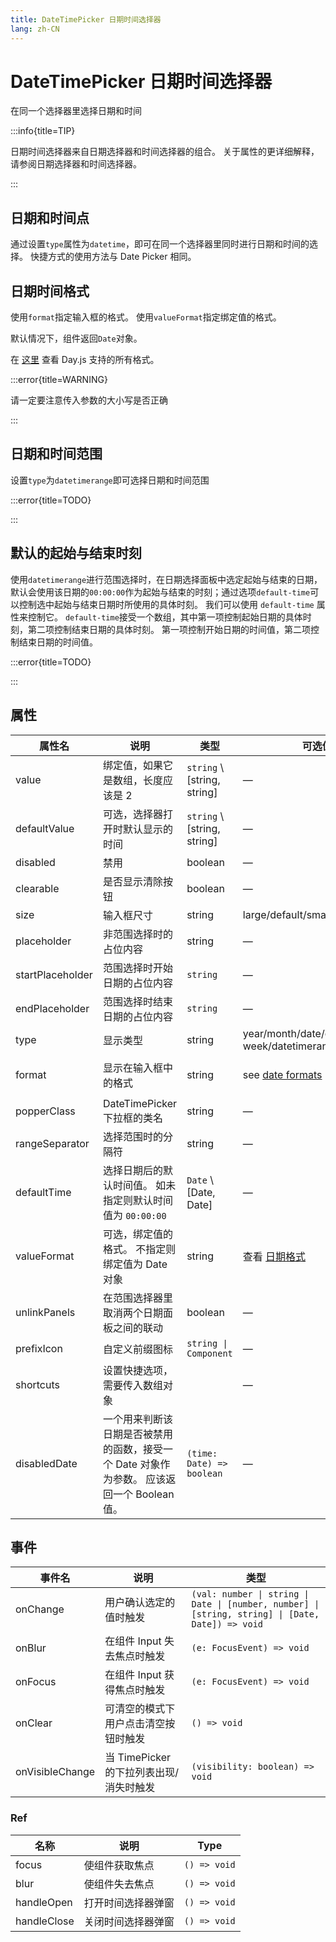 ```yaml
---
title: DateTimePicker 日期时间选择器
lang: zh-CN
---
```


# DateTimePicker 日期时间选择器

在同一个选择器里选择日期和时间

:::info{title=TIP}

日期时间选择器来自日期选择器和时间选择器的组合。 关于属性的更详细解释，请参阅日期选择器和时间选择器。

:::

## 日期和时间点

通过设置`type`属性为`datetime`，即可在同一个选择器里同时进行日期和时间的选择。 快捷方式的使用方法与 Date Picker 相同。

<code src="./date-and-time.tsx"></code>

## 日期时间格式

使用`format`指定输入框的格式。 使用`valueFormat`指定绑定值的格式。

默认情况下，组件返回`Date`对象。

在 [这里](https://day.js.org/docs/en/display/format#list-of-all-available-formats) 查看 Day.js 支持的所有格式。

:::error{title=WARNING}

请一定要注意传入参数的大小写是否正确

:::

<code src="./date-and-time-formats.tsx"></code>

## 日期和时间范围

设置`type`为`datetimerange`即可选择日期和时间范围

:::error{title=TODO}

:::

<!-- <code src="./date-and-time-range.tsx"></code> -->

## 默认的起始与结束时刻

使用`datetimerange`进行范围选择时，在日期选择面板中选定起始与结束的日期，默认会使用该日期的`00:00:00`作为起始与结束的时刻；通过选项`default-time`可以控制选中起始与结束日期时所使用的具体时刻。 我们可以使用 `default-time` 属性来控制它。 `default-time`接受一个数组，其中第一项控制起始日期的具体时刻，第二项控制结束日期的具体时刻。 第一项控制开始日期的时间值，第二项控制结束日期的时间值。

:::error{title=TODO}

:::

<!-- <code src="./default-time.tsx"></code> -->

## 属性

| 属性名           | 说明                                                                                       | 类型                                                   | 可选值                                                        | 默认值              |
| ---------------- | ------------------------------------------------------------------------------------------ | ------------------------------------------------------ | ------------------------------------------------------------- | ------------------- |
| value            | 绑定值，如果它是数组，长度应该是 2                                                         | `string` \ <Enum type="object">[string, string]</Enum> | —                                                             | —                   |
| defaultValue     | 可选，选择器打开时默认显示的时间                                                           | `string` \ <Enum type="object">[string, string]</Enum> | —                                                             | —                   |
| disabled         | 禁用                                                                                       | boolean                                                | —                                                             | false               |
| clearable        | 是否显示清除按钮                                                                           | boolean                                                | —                                                             | true                |
| size             | 输入框尺寸                                                                                 | string                                                 | large/default/small                                           | default             |
| placeholder      | 非范围选择时的占位内容                                                                     | string                                                 | —                                                             | —                   |
| startPlaceholder | 范围选择时开始日期的占位内容                                                               | `string`                                               | —                                                             | —                   |
| endPlaceholder   | 范围选择时结束日期的占位内容                                                               | `string`                                               | —                                                             | —                   |
| type             | 显示类型                                                                                   | string                                                 | year/month/date/datetime/ week/datetimerange/daterange        | date                |
| format           | 显示在输入框中的格式                                                                       | string                                                 | see [date formats](/en-US/component/date-picker#date-formats) | YYYY-MM-DD HH:mm:ss |
| popperClass      | DateTimePicker 下拉框的类名                                                                | string                                                 | —                                                             | —                   |
| rangeSeparator   | 选择范围时的分隔符                                                                         | string                                                 | —                                                             | '-'                 |
| defaultTime      | 选择日期后的默认时间值。 如未指定则默认时间值为 `00:00:00`                                 | `Date` \ <Enum type="object">[Date, Date]</Enum>       | —                                                             | —                   |
| valueFormat      | 可选，绑定值的格式。 不指定则绑定值为 Date 对象                                            | string                                                 | 查看 [日期格式](https://day.js.org/docs/en/display/format)    | —                   |
| unlinkPanels     | 在范围选择器里取消两个日期面板之间的联动                                                   | boolean                                                | —                                                             | false               |
| prefixIcon       | 自定义前缀图标                                                                             | `string \| Component`                                  | —                                                             | Clock               |
| shortcuts        | 设置快捷选项，需要传入数组对象                                                             |                                                        | —                                                             | —                   |
| disabledDate     | 一个用来判断该日期是否被禁用的函数，接受一个 Date 对象作为参数。 应该返回一个 Boolean 值。 | <Enum type='Function'>`(time: Date) => boolean`</Enum> | —                                                             | —                   |

## 事件

| 事件名          | 说明                                    | 类型                                                                                                                           |
| --------------- | --------------------------------------- | ------------------------------------------------------------------------------------------------------------------------------ |
| onChange        | 用户确认选定的值时触发                  | <Enum type="Function">`(val: number \| string \| Date \| [number, number] \| [string, string] \| [Date, Date]) => void`</Enum> |
| onBlur          | 在组件 Input 失去焦点时触发             | <Enum type="Function">`(e: FocusEvent) => void`</Enum>                                                                         |
| onFocus         | 在组件 Input 获得焦点时触发             | <Enum type="Function">`(e: FocusEvent) => void`</Enum>                                                                         |
| onClear         | 可清空的模式下用户点击清空按钮时触发    | <Enum type="Function">`() => void`</Enum>                                                                                      |
| onVisibleChange | 当 TimePicker 的下拉列表出现/消失时触发 | <Enum type="Function">`(visibility: boolean) => void`</Enum>                                                                   |

### Ref

| 名称        | 说明               | Type                                      |
| ----------- | ------------------ | ----------------------------------------- |
| focus       | 使组件获取焦点     | <Enum type="Function">`() => void`</Enum> |
| blur        | 使组件失去焦点     | <Enum type="Function">`() => void`</Enum> |
| handleOpen  | 打开时间选择器弹窗 | <Enum type="Function">`() => void`</Enum> |
| handleClose | 关闭时间选择器弹窗 | <Enum type="Function">`() => void`</Enum> |
